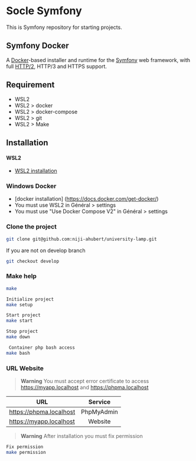 <h1>Socle Symfony</h1>

<p>This is Symfony repository for starting projects.</p>

Symfony Docker
-------------
A [Docker](https://www.docker.com/)-based installer and runtime for the [Symfony](https://symfony.com) web framework, with full [HTTP/2](https://symfony.com/doc/current/weblink.html), HTTP/3 and HTTPS support.

Requirement
------------
* WSL2
* WSL2 > docker
* WSL2 > docker-compose
* WSL2 > git
* WSL2 > Make


Installation
------------
#### WSL2
* [WSL2 installation](https://docs.microsoft.com/fr-fr/windows/wsl/install)

### Windows Docker

* [docker installation] (https://docs.docker.com/get-docker/)
* You must use WSL2  in Général > settings
* You must use "Use Docker Compose V2" in Général > settings

### Clone the project

```bash
git clone git@github.com:niji-ahubert/university-lamp.git
```

If you are not on develop branch
```bash
git checkout develop
```

### Make help
```bash
make
```
```bash
Initialize project
make setup
```

```bash
Start project
make start
```

```bash
Stop project
make down
```

```bash
 Container php bash access
make bash
```

### URL Website
> **Warning**
> You must accept error certificate to access https://myapp.localhost and https://phpma.localhost 
 
| URL      |  Service   | 
|----------|:----------:|
| https://phpma.localhost | PhpMyAdmin |
| https://myapp.localhost |  Website   |

> **Warning**
> After installation you must fix permission
```bash
Fix permission
make permission
```
